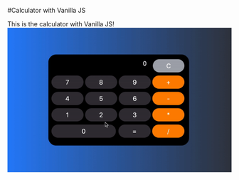 #Calculator with Vanilla JS

This is the calculator with Vanilla JS!
![Calculator JS Demo](demo/demo.gif)

